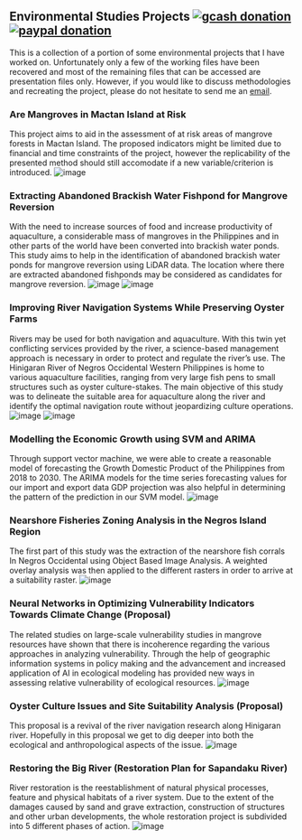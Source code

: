 ## Environmental Studies Projects [![gcash donation][1]][2] [![paypal donation][3]][4]

This is a collection of a portion of some environmental projects that I have worked on. Unfortunately only a few of the working files have been recovered and most of the remaining files that can be accessed are presentation files only. However, if you would like to discuss methodologies and recreating the project, please do not hesitate to send me an [email](mcabanlitph@gmail.com).


### Are Mangroves in Mactan Island at Risk
This project aims to aid in the assessment of at risk areas of mangrove forests in Mactan Island. The proposed indicators might be limited due to financial and time constraints of the project, however the replicability of the presented method should still accomodate if a new variable/criterion is introduced. 
![image](https://user-images.githubusercontent.com/102983286/170678812-d098afc3-c4a4-49c4-8b79-458c90815f3b.png)


### Extracting Abandoned Brackish Water Fishpond for Mangrove Reversion
With the need to increase sources of food and increase productivity of aquaculture, a considerable mass of mangroves in the Philippines and in other parts of the world have been converted into brackish water ponds. This study aims to help in the identification of abandoned brackish water ponds for mangrove reversion using LiDAR data. The location where there are extracted abandoned fishponds may be considered as candidates for mangrove reversion.
![image](https://user-images.githubusercontent.com/102983286/170679218-26c35c13-05bf-4dd9-b7a7-75c08e9b3b50.png)
![image](https://user-images.githubusercontent.com/102983286/170679764-7f329378-91a5-4c6a-9959-ab37c1b74934.png)


### Improving River Navigation Systems While Preserving Oyster Farms
Rivers may be used for both navigation and aquaculture. With this twin yet conflicting services provided by the river, a science-based management approach is necessary in order to protect and regulate the river’s use. The Hinigaran River of Negros Occidental Western Philippines is home to various aquaculture facilities, ranging from very large fish pens to small structures such as oyster culture-stakes. The main objective of this study was to delineate the suitable area for aquaculture along the river and identify the optimal navigation route without jeopardizing culture operations.
![image](https://user-images.githubusercontent.com/102983286/170680442-ff491a38-24da-432b-9bcf-7676db9a9f2a.png)
![image](https://user-images.githubusercontent.com/102983286/170680490-ae8f22e6-ac5a-4305-bf98-ae2dc45412c6.png)


### Modelling the Economic Growth using SVM and ARIMA
Through support vector machine, we were able to create a reasonable model of forecasting the Growth Domestic Product of the Philippines from 2018 to 2030. The ARIMA models for the time series forecasting values for our import and export data GDP projection was also helpful in determining the pattern of the prediction in our SVM model.
![image](https://user-images.githubusercontent.com/102983286/170912258-60f9f9ec-e5b2-417b-b5f4-61aa128e25d0.png)


### Nearshore Fisheries Zoning Analysis in the Negros Island Region
The first part of this study was the extraction of the nearshore fish corrals In Negros Occidental using Object Based Image Analysis. A weighted overlay analysis was then applied to the different rasters in order to arrive at a suitability raster. 
![image](https://user-images.githubusercontent.com/102983286/170912727-2e2761b3-de8d-489c-b857-c1d267fb768b.png)


### Neural Networks in Optimizing Vulnerability Indicators Towards Climate Change (Proposal)
The related studies on large-scale vulnerability studies in mangrove resources have shown that there is incoherence regarding the various approaches in analyzing vulnerability. Through the help of geographic information systems in policy making and the advancement and increased application of AI in ecological modeling has provided new ways in assessing relative vulnerability of ecological resources. 
![image](https://user-images.githubusercontent.com/102983286/170913100-f6022e9a-2205-47eb-8271-f32ba8e3e201.png)


### Oyster Culture Issues and Site Suitability Analysis (Proposal)
This proposal is a revival of the river navigation research along Hinigaran river. Hopefully in this proposal we get to dig deeper into both the ecological and anthropological aspects of the issue.
![image](https://user-images.githubusercontent.com/102983286/170913580-a7458307-a152-4edc-b4aa-97260535bd38.png)


### Restoring the Big River (Restoration Plan for Sapandaku River)
River restoration is the reestablishment of natural physical processes, feature and physical habitats of a river system. Due to the extent of the damages caused by sand and grave extraction, construction of structures and other urban developments, the whole restoration project is subdivided into 5 different phases of action.
![image](https://user-images.githubusercontent.com/102983286/170914306-0a178ec8-2a60-4730-b8f7-398793ed41d0.png)




[1]: https://img.shields.io/badge/donate-gcash-green
[2]: https://drive.google.com/file/d/1JeMx5_S7VBBT-3xO7mV9YOMfESeV3eKa/view

[3]: https://img.shields.io/badge/donate-paypal-blue
[4]: https://www.paypal.com/paypalme/mcabanlitph
